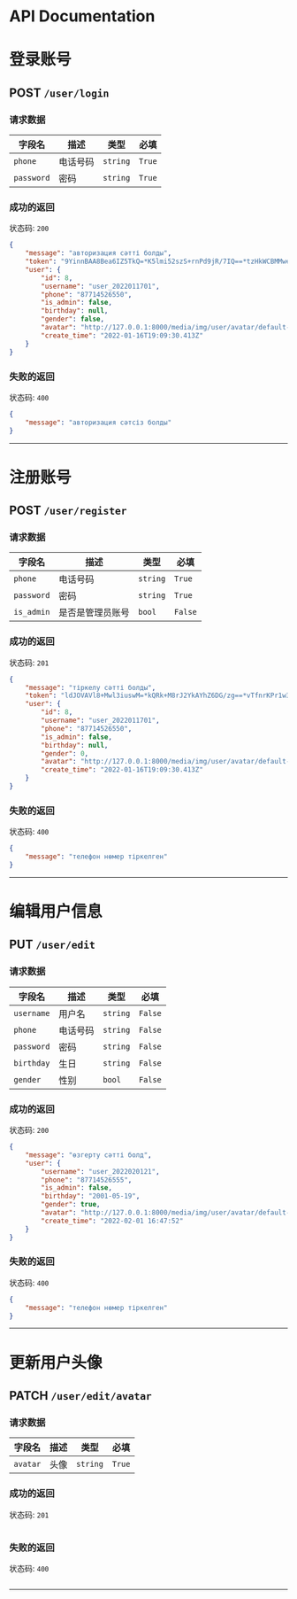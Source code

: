 # API Documentation

# 登录账号

## POST `/user/login`

### 请求数据

| 字段名     | 描述     | 类型     | 必填   |
| ---------- | -------- | -------- | ------ |
| `phone`    | 电话号码 | `string` | `True` |
| `password` | 密码     | `string` | `True` |

### 成功的返回

状态码: `200`

```json
{
	"message": "авторизация сәтті болды",
	"token": "9YinnBAA8Bea6IZ5TkQ=*K5lmi52szS+rnPd9jR/7IQ==*tzHkWCBMMweEr/NVP7h3iA==*JRVz6Uu+9VU4y3Vo9BBJow==",
	"user": {
		"id": 8,
		"username": "user_2022011701",
		"phone": "87714526550",
		"is_admin": false,
		"birthday": null,
		"gender": false,
		"avatar": "http://127.0.0.1:8000/media/img/user/avatar/default-avatar.png",
		"create_time": "2022-01-16T19:09:30.413Z"
	}
}
```

### 失败的返回

状态码: `400`

```json
{
	"message": "авторизация сәтсіз болды"
}
```

---

# 注册账号

## POST `/user/register`

### 请求数据

| 字段名     | 描述             | 类型     | 必填    |
| ---------- | ---------------- | -------- | ------- |
| `phone`    | 电话号码         | `string` | `True`  |
| `password` | 密码             | `string` | `True`  |
| `is_admin` | 是否是管理员账号 | `bool`   | `False` |

### 成功的返回

状态码: `201`

```json
{
	"message": "тіркелу сәтті болды",
	"token": "ldJOVAVl8+Mwl3iuswM=*kQRk+M8rJ2YkAYhZ6DG/zg==*vTfnrKPr1w3vYo16dF8ROA==*nHD5geXcCeKB7DtfzIL/jw==",
	"user": {
		"id": 8,
		"username": "user_2022011701",
		"phone": "87714526550",
		"is_admin": false,
		"birthday": null,
		"gender": 0,
		"avatar": "http://127.0.0.1:8000/media/img/user/avatar/default-avatar.png",
		"create_time": "2022-01-16T19:09:30.413Z"
	}
}
```

### 失败的返回

状态码: `400`

```json
{
	"message": "телефон нөмер тіркелген"
}
```

---

# 编辑用户信息

## PUT `/user/edit`

### 请求数据

| 字段名     | 描述     | 类型     | 必填    |
| ---------- | -------- | -------- | ------- |
| `username` | 用户名   | `string` | `False` |
| `phone`    | 电话号码 | `string` | `False` |
| `password` | 密码     | `string` | `False` |
| `birthday` | 生日     | `string` | `False` |
| `gender`   | 性别     | `bool`   | `False` |

### 成功的返回

状态码: `200`

```json
{
	"message": "өзгерту сәтті болд",
	"user": {
		"username": "user_2022020121",
		"phone": "87714526555",
		"is_admin": false,
		"birthday": "2001-05-19",
		"gender": true,
		"avatar": "http://127.0.0.1:8000/media/img/user/avatar/default-avatar.png",
		"create_time": "2022-02-01 16:47:52"
	}
}
```

### 失败的返回

状态码: `400`

```json
{
	"message": "телефон нөмер тіркелген"
}
```

---

# 更新用户头像

## PATCH `/user/edit/avatar`

### 请求数据

| 字段名   | 描述 | 类型     | 必填   |
| -------- | ---- | -------- | ------ |
| `avatar` | 头像 | `string` | `True` |

### 成功的返回

状态码: `201`

```json

```

### 失败的返回

状态码: `400`

```json

```

---
